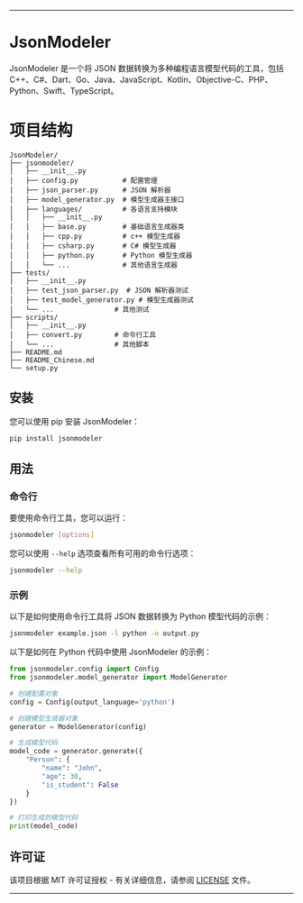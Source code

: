 
---

# JsonModeler

JsonModeler 是一个将 JSON 数据转换为多种编程语言模型代码的工具，包括 C++、C#、Dart、Go、Java、JavaScript、Kotlin、Objective-C、PHP、Python、Swift、TypeScript。

# 项目结构

```
JsonModeler/
├── jsonmodeler/
│   ├── __init__.py
│   ├── config.py           # 配置管理
│   ├── json_parser.py      # JSON 解析器
│   ├── model_generator.py  # 模型生成器主接口
│   ├── languages/          # 各语言支持模块
│   │   ├── __init__.py
│   │   ├── base.py         # 基础语言生成器类
│   │   ├── cpp.py          # c++ 模型生成器
│   │   ├── csharp.py       # C# 模型生成器
│   │   ├── python.py       # Python 模型生成器
│   │   └── ...             # 其他语言生成器
├── tests/
│   ├── __init__.py
│   ├── test_json_parser.py  # JSON 解析器测试
│   ├── test_model_generator.py # 模型生成器测试
│   └── ...               # 其他测试
├── scripts/
│   ├── __init__.py
│   ├── convert.py        # 命令行工具
│   └── ...               # 其他脚本
├── README.md
├── README_Chinese.md
└── setup.py
```

## 安装

您可以使用 pip 安装 JsonModeler：

```bash
pip install jsonmodeler
```

## 用法

### 命令行

要使用命令行工具，您可以运行：

```bash
jsonmodeler [options]
```

您可以使用 `--help` 选项查看所有可用的命令行选项：

```bash
jsonmodeler --help
```

### 示例

以下是如何使用命令行工具将 JSON 数据转换为 Python 模型代码的示例：

```bash
jsonmodeler example.json -l python -o output.py
```

以下是如何在 Python 代码中使用 JsonModeler 的示例：

```python
from jsonmodeler.config import Config
from jsonmodeler.model_generator import ModelGenerator

# 创建配置对象
config = Config(output_language='python')

# 创建模型生成器对象
generator = ModelGenerator(config)

# 生成模型代码
model_code = generator.generate({
    "Person": {
        "name": "John",
        "age": 30,
        "is_student": False
    }
})

# 打印生成的模型代码
print(model_code)
```

## 许可证

该项目根据 MIT 许可证授权 - 有关详细信息，请参阅 [LICENSE](LICENSE) 文件。

---
